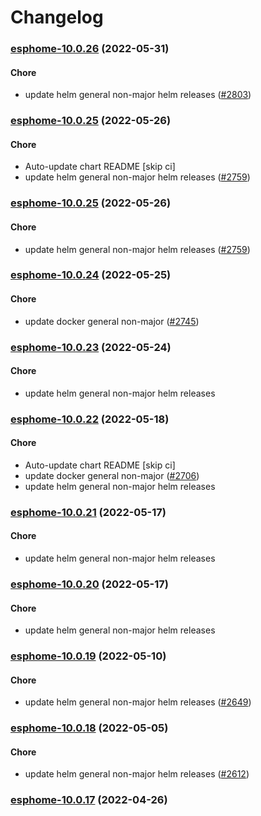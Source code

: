 # Changelog<br>


<a name="esphome-10.0.26"></a>
### [esphome-10.0.26](https://github.com/truecharts/apps/compare/esphome-10.0.25...esphome-10.0.26) (2022-05-31)

#### Chore

* update helm general non-major helm releases ([#2803](https://github.com/truecharts/apps/issues/2803))



<a name="esphome-10.0.25"></a>
### [esphome-10.0.25](https://github.com/truecharts/apps/compare/esphome-10.0.24...esphome-10.0.25) (2022-05-26)

#### Chore

* Auto-update chart README [skip ci]
* update helm general non-major helm releases ([#2759](https://github.com/truecharts/apps/issues/2759))



<a name="esphome-10.0.25"></a>
### [esphome-10.0.25](https://github.com/truecharts/apps/compare/esphome-10.0.24...esphome-10.0.25) (2022-05-26)

#### Chore

* update helm general non-major helm releases ([#2759](https://github.com/truecharts/apps/issues/2759))



<a name="esphome-10.0.24"></a>
### [esphome-10.0.24](https://github.com/truecharts/apps/compare/esphome-10.0.23...esphome-10.0.24) (2022-05-25)

#### Chore

* update docker general non-major ([#2745](https://github.com/truecharts/apps/issues/2745))



<a name="esphome-10.0.23"></a>
### [esphome-10.0.23](https://github.com/truecharts/apps/compare/esphome-10.0.22...esphome-10.0.23) (2022-05-24)

#### Chore

* update helm general non-major helm releases



<a name="esphome-10.0.22"></a>
### [esphome-10.0.22](https://github.com/truecharts/apps/compare/esphome-10.0.20...esphome-10.0.22) (2022-05-18)

#### Chore

* Auto-update chart README [skip ci]
* update docker general non-major ([#2706](https://github.com/truecharts/apps/issues/2706))
* update helm general non-major helm releases



<a name="esphome-10.0.21"></a>
### [esphome-10.0.21](https://github.com/truecharts/apps/compare/esphome-10.0.20...esphome-10.0.21) (2022-05-17)

#### Chore

* update helm general non-major helm releases



<a name="esphome-10.0.20"></a>
### [esphome-10.0.20](https://github.com/truecharts/apps/compare/esphome-10.0.19...esphome-10.0.20) (2022-05-17)

#### Chore

* update helm general non-major helm releases



<a name="esphome-10.0.19"></a>
### [esphome-10.0.19](https://github.com/truecharts/apps/compare/esphome-10.0.18...esphome-10.0.19) (2022-05-10)

#### Chore

* update helm general non-major helm releases ([#2649](https://github.com/truecharts/apps/issues/2649))



<a name="esphome-10.0.18"></a>
### [esphome-10.0.18](https://github.com/truecharts/apps/compare/esphome-10.0.17...esphome-10.0.18) (2022-05-05)

#### Chore

* update helm general non-major helm releases ([#2612](https://github.com/truecharts/apps/issues/2612))



<a name="esphome-10.0.17"></a>
### [esphome-10.0.17](https://github.com/truecharts/apps/compare/esphome-10.0.16...esphome-10.0.17) (2022-04-26)

